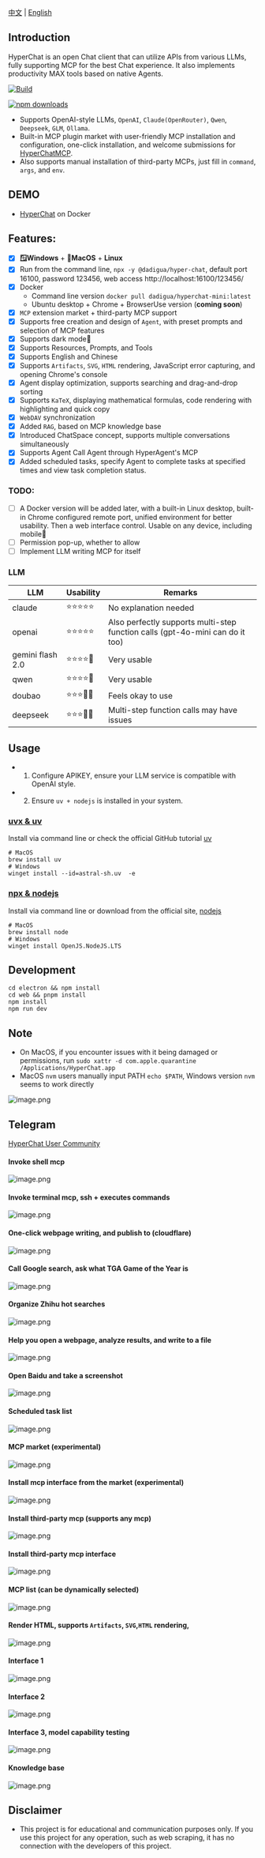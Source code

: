 [中文](README.zh.md) | [English](README.md)


## Introduction


HyperChat is an open Chat client that can utilize APIs from various LLMs, fully supporting MCP for the best Chat experience. It also implements productivity MAX tools based on native Agents.


[![Build](https://github.com/BigSweetPotatoStudio/HyperChat/actions/workflows/build.yml/badge.svg)](https://github.com/BigSweetPotatoStudio/HyperChat/actions/workflows/build.yml)


[![npm downloads](https://img.shields.io/npm/dm/@dadigua/hyper-chat)](https://npm-stat.com/charts.html?package=@dadigua/hyper-chat)

* Supports OpenAI-style LLMs, `OpenAI`, `Claude(OpenRouter)`, `Qwen`, `Deepseek`, `GLM`, `Ollama`.
* Built-in MCP plugin market with user-friendly MCP installation and configuration, one-click installation, and welcome submissions for [HyperChatMCP](https://github.com/BigSweetPotatoStudio/HyperChatMCP).
* Also supports manual installation of third-party MCPs, just fill in `command`, `args`, and `env`.


## DEMO

* [HyperChat](https://hyperchat.dadigua.men/123456/) on Docker

## Features:

- [x] **🪟Windows** + **🍏MacOS** + **Linux**
- [x] Run from the command line, `npx -y @dadigua/hyper-chat`, default port 16100, password 123456, web access http://localhost:16100/123456/
- [x] Docker 
    * Command line version `docker pull dadigua/hyperchat-mini:latest`
    * Ubuntu desktop + Chrome + BrowserUse version (**coming soon**)
- [x] `MCP` extension market + third-party MCP support
- [x] Supports free creation and design of `Agent`, with preset prompts and selection of MCP features
- [x] Supports dark mode🌙
- [x] Supports Resources, Prompts, and Tools
- [x] Supports English and Chinese
- [x] Supports `Artifacts`, `SVG`, `HTML` rendering, JavaScript error capturing, and opening Chrome's console
- [x] Agent display optimization, supports searching and drag-and-drop sorting
- [x] Supports `KaTeX`, displaying mathematical formulas, code rendering with highlighting and quick copy
- [x] `WebDAV` synchronization
- [x] Added `RAG`, based on MCP knowledge base
- [x] Introduced ChatSpace concept, supports multiple conversations simultaneously
- [x] Supports Agent Call Agent through HyperAgent's MCP
- [x] Added scheduled tasks, specify Agent to complete tasks at specified times and view task completion status.

### TODO:

- [ ] A Docker version will be added later, with a built-in Linux desktop, built-in Chrome configured remote port, unified environment for better usability. Then a web interface control. Usable on any device, including mobile🤣
- [ ] Permission pop-up, whether to allow
- [ ] Implement LLM writing MCP for itself

### LLM

| LLM      | Usability  | Remarks                    |
| -------- | ---------- | -------------------------- |
| claude   | ⭐⭐⭐⭐⭐     | No explanation needed      |
| openai   | ⭐⭐⭐⭐⭐     | Also perfectly supports multi-step function calls (gpt-4o-mini can do it too) |
| gemini flash 2.0   | ⭐⭐⭐⭐🌙    | Very usable                |
| qwen     | ⭐⭐⭐⭐🌙    | Very usable                |
| doubao   | ⭐⭐⭐🌙🌙    | Feels okay to use          |
| deepseek | ⭐⭐⭐🌙🌙    | Multi-step function calls may have issues |


## Usage

* 1. Configure APIKEY, ensure your LLM service is compatible with OpenAI style.
* 2. Ensure `uv + nodejs` is installed in your system.

### [uvx & uv](https://github.com/astral-sh/uv)

Install via command line or check the official GitHub tutorial [uv](https://github.com/astral-sh/uv)

```
# MacOS
brew install uv
# Windows
winget install --id=astral-sh.uv  -e
```
### [npx & nodejs](https://nodejs.org/en)


Install via command line or download from the official site, [nodejs](https://nodejs.org/en)

```
# MacOS
brew install node
# Windows
winget install OpenJS.NodeJS.LTS
```

## Development

```
cd electron && npm install
cd web && pnpm install
npm install
npm run dev
```

## Note


* On MacOS, if you encounter issues with it being damaged or permissions, run `sudo xattr -d com.apple.quarantine /Applications/HyperChat.app`
* MacOS `nvm` users manually input PATH `echo $PATH`, Windows version `nvm` seems to work directly

![image.png](./images/image47.png)

## Telegram


[HyperChat User Community](https://t.me/dadigua001)

#### Invoke shell mcp
![image.png](./images/image55.png)


#### Invoke terminal mcp, ssh + executes commands
![image.png](./images/image62.png)

#### One-click webpage writing, and publish to (cloudflare)
![image.png](./images/image60.png)

#### Call Google search, ask what TGA Game of the Year is
![image.png](./images/image22.png)

#### Organize Zhihu hot searches
![image.png](./images/image36.png)

#### Help you open a webpage, analyze results, and write to a file

![image.png](./images/image13.png)

#### Open Baidu and take a screenshot
![image.png](./images/image61.png)

#### Scheduled task list
![image.png](./images/image52.png)

#### MCP market (experimental)
![image.png](./images/image43.png)

#### Install mcp interface from the market (experimental)
![image.png](./images/image45.png)

#### Install third-party mcp (supports any mcp)
![image.png](./images/image44.png)

#### Install third-party mcp interface
![image.png](./images/image46.png)

#### MCP list (can be dynamically selected)
![image.png](./images/image21.png)

#### Render HTML, supports `Artifacts`, `SVG`,`HTML` rendering,

![image.png](./images/image33.png)

#### Interface 1
![image.png](./images/image51.png)

#### Interface 2
![image.png](./images/image34.png)

#### Interface 3, model capability testing
![image.png](./images/image48.png)

#### Knowledge base
![image.png](./images/image50.png)

## Disclaimer


* This project is for educational and communication purposes only. If you use this project for any operation, such as web scraping, it has no connection with the developers of this project.


